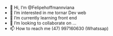 - 👋 Hi, I’m @Felipehoffmannviana
- 👀 I’m interested in  me tornar Dev web
- 🌱 I’m currently learning  front end
- 💞️ I’m looking to collaborate on ...
- 📫 How to reach me  (47) 997160630 (Whatssap)

<!---
Felipehoffmannviana/Felipehoffmannviana is a ✨ special ✨ repository because its `README.md` (this file) appears on your GitHub profile.
You can click the Preview link to take a look at your changes.
--->
